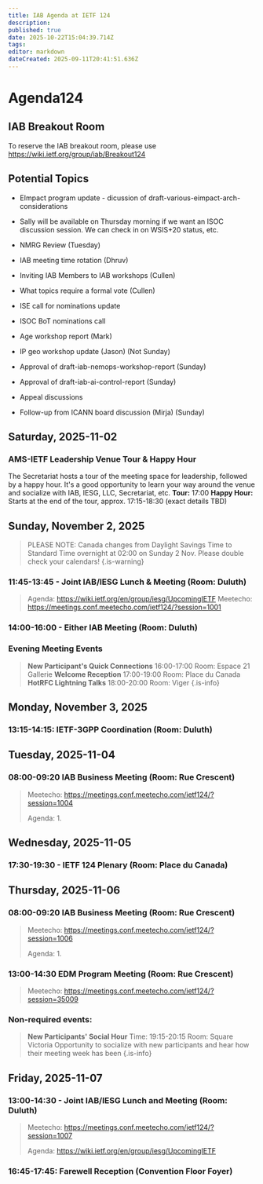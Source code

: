 ```yaml
---
title: IAB Agenda at IETF 124
description: 
published: true
date: 2025-10-22T15:04:39.714Z
tags: 
editor: markdown
dateCreated: 2025-09-11T20:41:51.636Z
---
```


# Agenda124

## IAB Breakout Room

To reserve the IAB breakout room, please use https://wiki.ietf.org/group/iab/Breakout124
 

## Potential Topics

* EImpact program update - dicussion of draft-various-eimpact-arch-considerations

* Sally will be available on Thursday morning if we want an ISOC discussion session. We can check in on WSIS+20 status, etc.

* NMRG Review (Tuesday)

* IAB meeting time rotation (Dhruv)

* Inviting IAB Members to IAB workshops (Cullen)

* What topics require a formal vote (Cullen)

* ISE call for nominations update

* ISOC BoT nominations call

* Age workshop report (Mark)

* IP geo workshop update (Jason) (Not Sunday)

* Approval of draft-iab-nemops-workshop-report (Sunday)

* Approval of draft-iab-ai-control-report (Sunday)

* Appeal discussions

* Follow-up from ICANN board discussion (Mirja) (Sunday)

## Saturday, 2025-11-02

### AMS-IETF Leadership Venue Tour & Happy Hour
The Secretariat hosts a tour of the meeting space for leadership, followed by a happy hour. It's a good opportunity to learn your way around the venue and socialize with IAB, IESG, LLC, Secretariat, etc.
**Tour:** 17:00
**Happy Hour:** Starts at the end of the tour, approx. 17:15-18:30 (exact details TBD)


## Sunday, November 2, 2025

> PLEASE NOTE: Canada changes from Daylight Savings Time to Standard Time overnight at 02:00 on Sunday 2 Nov. Please double check your calendars!
{.is-warning}


### 11:45-13:45 - Joint IAB/IESG Lunch & Meeting (Room: Duluth)

> Agenda: https://wiki.ietf.org/en/group/iesg/UpcomingIETF
> Meetecho: https://meetings.conf.meetecho.com/ietf124/?session=1001

### 14:00-16:00 - Either IAB Meeting (Room: Duluth)

### Evening Meeting Events

> **New Participant's Quick Connections** 16:00-17:00
>   Room: Espace 21 Gallerie
> **Welcome Reception** 17:00-19:00
>   Room: Place du Canada
> **HotRFC Lightning Talks** 18:00-20:00
>   Room: Viger
{.is-info}




## Monday, November 3, 2025

### 13:15-14:15: IETF-3GPP Coordination (Room: Duluth)
 
## Tuesday, 2025-11-04

### 08:00-09:20 IAB Business Meeting (Room: Rue Crescent)

> Meetecho: https://meetings.conf.meetecho.com/ietf124/?session=1004
> 
> Agenda:
> 1. 

  
## Wednesday, 2025-11-05



### 17:30-19:30 - IETF 124 Plenary (Room: Place du Canada)


## Thursday, 2025-11-06

### 08:00-09:20 IAB Business Meeting (Room: Rue Crescent)

> Meetecho: https://meetings.conf.meetecho.com/ietf124/?session=1006
> 
> Agenda:
> 1. 

### 13:00-14:30 EDM Program Meeting (Room: Rue Crescent)

> Meetecho: https://meetings.conf.meetecho.com/ietf124/?session=35009
> 


### Non-required events:

> **New Participants' Social Hour** Time: 19:15-20:15
> Room: Square Victoria
> Opportunity to socialize with new participants and hear how their meeting week has been
{.is-info}


## Friday, 2025-11-07 

### 13:00-14:30 - Joint IAB/IESG Lunch and Meeting (Room: Duluth)

> Meetecho: https://meetings.conf.meetecho.com/ietf124/?session=1007
> 
> Agenda: https://wiki.ietf.org/en/group/iesg/UpcomingIETF


### 16:45-17:45: Farewell Reception (Convention Floor Foyer)




